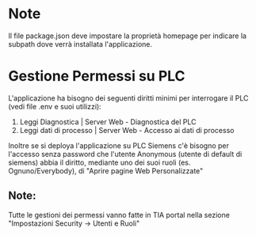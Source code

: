 # Note

Il file package.json deve impostare la proprietà homepage per indicare la subpath dove verrà installata l'applicazione.

# Gestione Permessi su PLC 
L'applicazione ha bisogno dei seguenti diritti minimi per interrogare il PLC (vedi file .env e suoi utilizzi):
1) Leggi Diagnostica | Server Web - Diagnostica del PLC
2) Leggi dati di processo | Server Web - Accesso ai dati di processo

Inoltre se si deploya l'applicazione su PLC Siemens c'è bisogno per l'accesso senza password che l'utente Anonymous (utente di default di siemens) abbia il diritto, mediante uno dei suoi ruoli (es. Ognuno/Everybody), di "Aprire pagine Web Personalizzate" 

## Note:
Tutte le gestioni dei permessi vanno fatte in TIA portal nella sezione "Impostazioni Security -> Utenti e Ruoli"